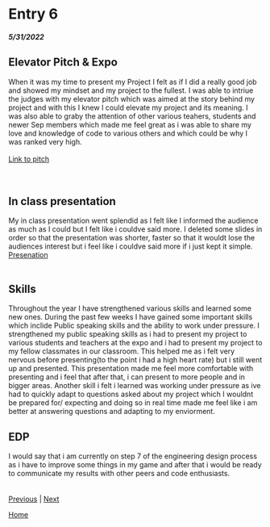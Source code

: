 # Entry 6
##### 5/31/2022

## Elevator Pitch & Expo
When it was my time to present my Project I felt as if I did a really good job and showed my mindset and my project to the fullest. I was able to intriue the judges with my elevator pitch which was aimed at the story behind my project and with this I knew I could elevate my project and its meaning. I was also able to graby the attention of other various teahers, students and newer Sep members which made me feel great as i was able to share my love and knowledge of code to various others and which could be why I was ranked very high.
<br>
</br>
[Link to pitch](https://docs.google.com/document/d/1o-chaPJbNG1J7TMUJyG0KLuuhUxeuMeSIrshrqxDHHE/edit?usp=sharing)
<br>
</br>
<br>
## In class presentation
My in class presentation went splendid as I felt like I informed the audience as much as I could but I felt like i couldve said more. I deleted some slides in order so that the presentation was shorter, faster so that it wouldt lose the audiences interest but i feel like i couldve said more if i just kept it simple.  
[Presenation](https://docs.google.com/presentation/d/1zJojlLt9FmzujxUmN7GUPnVS4R118wYBh1SzEnSfzco/edit?usp=sharing) 
<br>
</br>



##       Skills
Throughout the year I have strengthened various skills and learned some new ones. During the past few weeks I have gained some important skills which inclide Public speaking skills and the ability to work under pressure. I strengthened my public speaking skills as i had to present my project to various students and teachers at the expo and i had to present my project to my fellow classmates in our classroom. This helped me as i felt very nervous before presenting(to the point i had a high heart rate) but i still went up and presented. This presentation made me feel more comfortable with presenting and i feel that after that, i can present to more people and in bigger areas. Another skill i felt i learned was working under pressure as ive had to quickly adapt to questions asked about my  project which I wouldnt be prepared for/ expecting and doing so in real time made me feel like i am better at answering questions and adapting to my enviorment.


## EDP
I would say that i am currently on step 7 of the engineering design process as i have to improve some things in my game and after that i would be ready to communicate my results with other peers and code enthusiasts.
</br>
<br></br>
[Previous](entry05.md) | [Next](entry07.md)

[Home](../README.md)

